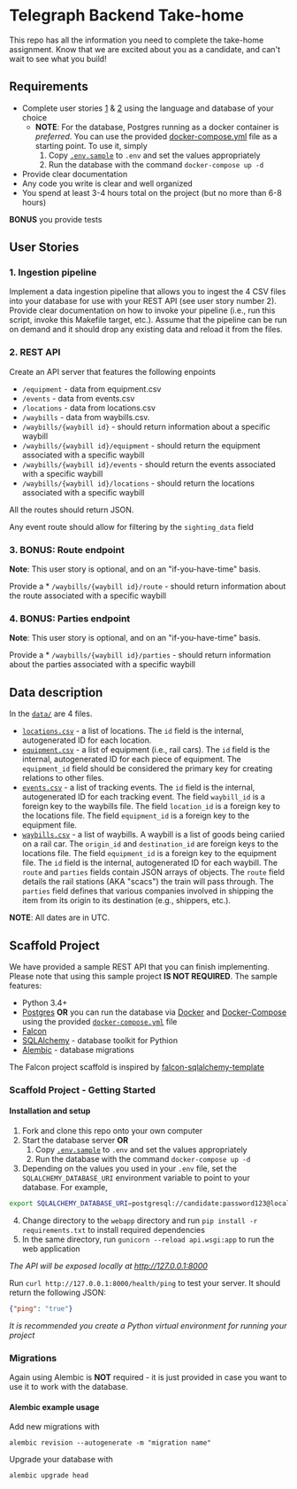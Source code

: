 # Telegraph Backend Take-home

This repo has all the information you need to complete the take-home assignment. Know that we are excited about you as a candidate, and can't wait to see what you build!

## Requirements

- Complete user stories [1](#1-ingestion-pipeline) & [2](#2-rest-api) using the language and database of your choice
  - **NOTE**: For the database, Postgres running as a docker container is *preferred*. You can use the provided [docker-compose.yml](./docker-compose.yml) file as a starting point. To use it, simply 
    1. Copy [`.env.sample`](./.env.sample) to `.env` and set the values appropriately
    2. Run the database with the command `docker-compose up -d`
- Provide clear documentation
- Any code you write is clear and well organized
- You spend at least 3-4 hours total on the project (but no more than 6-8 hours)

**BONUS** you provide tests

## User Stories

### 1. Ingestion pipeline

Implement a data ingestion pipeline that allows you to ingest the 4 CSV files into your database for use with your REST API (see user story number 2). Provide clear documentation on how to invoke your pipeline (i.e., run this script, invoke this Makefile target, etc.). Assume that the pipeline can be run on demand and it should drop any existing data and reload it from the files.

### 2. REST API

Create an API server that features the following enpoints

* `/equipment` - data from equipment.csv
* `/events` - data from events.csv
* `/locations` - data from locations.csv
* `/waybills` - data from waybills.csv.
* `/waybills/{waybill id}` - should return information about a specific waybill
* `/waybills/{waybill id}/equipment` - should return the equipment associated with a specific waybill
* `/waybills/{waybill id}/events` - should return the events associated with a specific waybill
* `/waybills/{waybill id}/locations` - should return the locations associated with a specific waybill

All the routes should return JSON.

Any event route should allow for filtering by the `sighting_data` field

### 3. **BONUS**: Route endpoint

**Note**: This user story is optional, and on an "if-you-have-time" basis.

Provide a * `/waybills/{waybill id}/route` - should return information about the route associated with a specific waybill

### 4. **BONUS**: Parties endpoint

**Note**: This user story is optional, and on an "if-you-have-time" basis.

Provide a * `/waybills/{waybill id}/parties` - should return information about the parties associated with a specific waybill

## Data description

In the [`data/`](./data) are 4 files.

- [`locations.csv`](./data/locations.csv) - a list of locations. The `id` field is the internal, autogenerated ID for each location. 
- [`equipment.csv`](./data/equipment.csv) - a list of equipment (i.e., rail cars). The `id` field is the internal, autogenerated ID for each piece of equipment. The `equipment_id` field should be considered the primary key for creating relations to other files.
- [`events.csv`](./data/events.csv) - a list of tracking events. The `id` field is the internal, autogenerated ID for each tracking event. The field `waybill_id` is a foreign key to the waybills file. The field `location_id` is a foreign key to the locations file. The field `equipment_id` is a foreign key to the equipment file.
- [`waybills.csv`](./data/waybills.csv) - a list of waybills. A waybill is a list of goods being cariied on a rail car. The `origin_id` and `destination_id` are foreign keys to the locations file. The field `equipment_id` is a foreign key to the equipment file. The `id` field is the internal, autogenerated ID for each waybill. The `route` and `parties` fields contain JSON arrays of objects. The `route` field details the rail stations (AKA "scacs") the train will pass through. The `parties` field defines that various companies involved in shipping the item from its origin to its destination (e.g., shippers, etc.).

**NOTE**: All dates are in UTC.

## Scaffold Project

We have provided a sample REST API that you can finish implementing. Please note that using this sample project **IS NOT REQUIRED**. The sample features:

- Python 3.4+
- [Postgres](https://www.postgresql.org) **OR** you can run the database via [Docker](https://www.docker.com) and [Docker-Compose](https://docs.docker.com/compose/) using the provided [`docker-compose.yml`](./docker-compose.yml) file
- [Falcon](https://falcon.readthedocs.io/en/stable/)
- [SQLAlchemy](https://www.sqlalchemy.org) - database toolkit for Pythion
- [Alembic](https://alembic.sqlalchemy.org/en/latest/) - database migrations

The Falcon project scaffold is inspired by [falcon-sqlalchemy-template](https://github.com/tomlaszczuk/falcon-sqlalchemy-template)

### Scaffold Project - Getting Started

#### Installation and setup

1. Fork and clone this repo onto your own computer
2. Start the database server
    **OR**
    1. Copy [`.env.sample`](./.env.sample) to `.env` and set the values appropriately
    2. Run the database with the command `docker-compose up -d`
3. Depending on the values you used in your `.env` file, set the `SQLALCHEMY_DATABASE_URI` environment variable to point to your database. For example,
  ```bash
  export SQLALCHEMY_DATABASE_URI=postgresql://candidate:password123@localhost:5432/takehome
  ``` 
4. Change directory to the `webapp` directory and run `pip install -r requirements.txt` to install required dependencies
5. In the same directory, run `gunicorn --reload api.wsgi:app` to run the web application

*The API will be exposed locally at http://127.0.0.1:8000*

Run `curl http://127.0.0.1:8000/health/ping` to test your server. It should return the following JSON:

```json
{"ping": "true"}
```

*It is recommended you create a Python virtual environment for running your project*

### Migrations

Again using Alembic is **NOT** required - it is just provided in case you want to use it to work with the database.
#### Alembic example usage 
Add new migrations with

```
alembic revision --autogenerate -m "migration name"
```

Upgrade your database with

```
alembic upgrade head
```